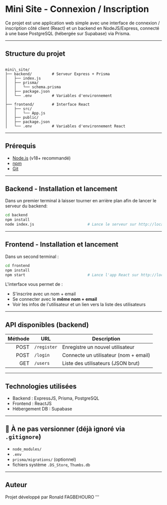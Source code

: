 
# Mini Site - Connexion / Inscription

Ce projet est une application web simple avec une interface de connexion / inscription côté client (React) et un backend en NodeJS/Express, connecté à une base PostgreSQL (hébergée sur Supabase) via Prisma.

---

## Structure du projet

```

mini\_site/
├── backend/         # Serveur Express + Prisma
│   ├── index.js
│   ├── prisma/
│   │   └── schema.prisma
│   ├── package.json
│   └── .env         # Variables d'environnement
│
├── frontend/        # Interface React
│   ├── src/
│   │   └── App.js
│   ├── public/
│   ├── package.json
│   └── .env         # Variables d'environnement React

```

---

## Prérequis

- [Node.js](https://nodejs.org/) (v18+ recommandé)
- [npm](https://www.npmjs.com/)
- [Git](https://git-scm.com/)

---

##  Backend - Installation et lancement

Dans un premier terminal à laisser tourner en arrière plan afin de lancer le serveur du backend:

```bash
cd backend
npm install
node index.js                        # Lance le serveur sur http://localhost:3001
````

---

##  Frontend - Installation et lancement

Dans un second terminal :

```bash
cd frontend
npm install
npm start                            # Lance l'app React sur http://localhost:3000
```

L'interface vous permet de :

* S'inscrire avec un nom + email
* Se connecter avec le **même nom + email**
* Voir les infos de l'utilisateur et un lien vers la liste des utilisateurs

---

## API disponibles (backend)

| Méthode | URL         | Description                           |
| ------: | ----------- | ------------------------------------- |
|    POST | `/register` | Enregistre un nouvel utilisateur      |
|    POST | `/login`    | Connecte un utilisateur (nom + email) |
|     GET | `/users`    | Liste des utilisateurs (JSON brut)    |

---

## Technologies utilisées

* Backend : ExpressJS, Prisma, PostgreSQL
* Frontend : ReactJS
* Hébergement DB : Supabase

---

## 🛑 À ne pas versionner (déjà ignoré via `.gitignore`)

* `node_modules/`
* `.env`
* `prisma/migrations/` (optionnel)
* fichiers système `.DS_Store`, `Thumbs.db`

---

##  Auteur

Projet développé par Ronald FAGBEHOURO
'''
